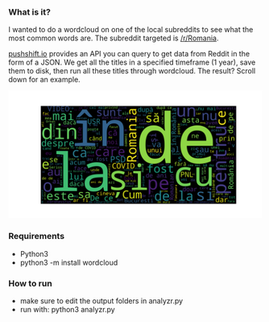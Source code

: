 ### What is it?

I wanted to do a wordcloud on one of the local subreddits to see what the most common words are.
The subreddit targeted is [/r/Romania](https://www.reddit.com/r/Romania/).

[pushshift.io](https://pushshift.io/) provides an API you can query to get data from Reddit in the form of a JSON.
We get all the titles in a specified timeframe (1 year), save them to disk, then run all these titles through wordcloud.
The result? Scroll down for an example.

<img src="docs/RomaniaWordCloud2020.png" alt="result" width="1000">



### Requirements
- Python3
- python3 -m install wordcloud

### How to run
- make sure to edit the output folders in analyzr.py
- run with: python3 analyzr.py
